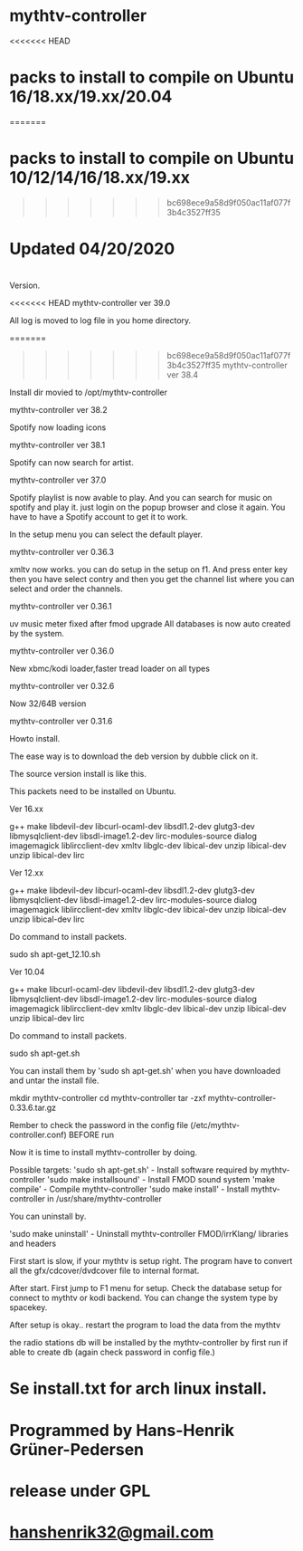 # mythtv-controller 
<<<<<<< HEAD
# packs to install to compile on Ubuntu 16/18.xx/19.xx/20.04
=======
# packs to install to compile on Ubuntu 10/12/14/16/18.xx/19.xx
>>>>>>> bc698ece9a58d9f050ac11af077f3b4c3527ff35
# Updated 04/20/2020
# 

Version.

<<<<<<< HEAD
mythtv-controller ver 39.0

All log is moved to log file in you home directory.

=======
>>>>>>> bc698ece9a58d9f050ac11af077f3b4c3527ff35
mythtv-controller ver 38.4

Install dir movied to /opt/mythtv-controller

mythtv-controller ver 38.2

Spotify now loading icons

mythtv-controller ver 38.1

Spotify can now search for artist.


mythtv-controller ver 37.0

Spotify playlist is now avable to play. And you can search for music on spotify and play it.
just login on the popup browser and close it again. You have to have a Spotify account to get it to work.

In the setup menu you can select the default player.


mythtv-controller ver 0.36.3

xmltv now works. you can do setup in the setup on f1.
And press enter key then you have select contry and then you get the channel list where you can
select and order the channels.

mythtv-controller ver 0.36.1

uv music meter fixed after fmod upgrade
All databases is now auto created by the system.

mythtv-controller ver 0.36.0

New xbmc/kodi loader,faster tread loader on all types

mythtv-controller ver 0.32.6

Now 32/64B version

mythtv-controller ver 0.31.6

Howto install.

The ease way is to download the deb version by dubble click on it.

The source version install is like this. 

This packets need to be installed on Ubuntu.

Ver 16.xx

g++ make libdevil-dev libcurl-ocaml-dev libsdl1.2-dev glutg3-dev
libmysqlclient-dev libsdl-image1.2-dev lirc-modules-source dialog
imagemagick liblircclient-dev xmltv libglc-dev libical-dev unzip
libical-dev unzip libical-dev lirc

Ver 12.xx

g++ make libdevil-dev libcurl-ocaml-dev libsdl1.2-dev glutg3-dev 
libmysqlclient-dev libsdl-image1.2-dev lirc-modules-source dialog 
imagemagick liblircclient-dev xmltv libglc-dev libical-dev unzip 
libical-dev unzip libical-dev lirc

Do command to install packets.

sudo sh apt-get_12.10.sh

Ver 10.04

g++ make libcurl-ocaml-dev libdevil-dev libsdl1.2-dev glutg3-dev
libmysqlclient-dev libsdl-image1.2-dev lirc-modules-source dialog
imagemagick liblircclient-dev xmltv libglc-dev libical-dev unzip libical-dev
unzip libical-dev lirc

Do command to install packets.

sudo sh apt-get.sh



You can install them by 'sudo sh apt-get.sh' when you have downloaded and
untar the install file.

mkdir mythtv-controller
cd mythtv-controller
tar -zxf mythtv-controller-0.33.6.tar.gz

Rember to check the password in the config file (/etc/mythtv-controller.conf) BEFORE run

Now it is time to install mythtv-controller by doing.

Possible targets:
'sudo sh apt-get.sh'       - Install software required by mythtv-controller
'sudo make installsound'   - Install FMOD sound system
'make compile'             - Compile mythtv-controller
'sudo make install'        - Install mythtv-controller in /usr/share/mythtv-controller

You can uninstall by.

'sudo make uninstall'      - Uninstall mythtv-controller FMOD/irrKlang/ libraries and headers


 First start is slow, if your mythtv is setup right. The program have to
 convert all the gfx/cdcover/dvdcover file to internal format.

 After start. First jump to F1 menu for setup. 
 Check the database setup for connect to mythtv or kodi backend. You can change the system type by spacekey.

 After setup is okay.. restart the program to load the data from the mythtv

 the radio stations db will be installed by the mythtv-controller by first run if able to create db (again check password in config file.)

# Se install.txt for arch linux install.
#
# Programmed by Hans-Henrik Grüner-Pedersen
# release under GPL
# hanshenrik32@gmail.com
#


